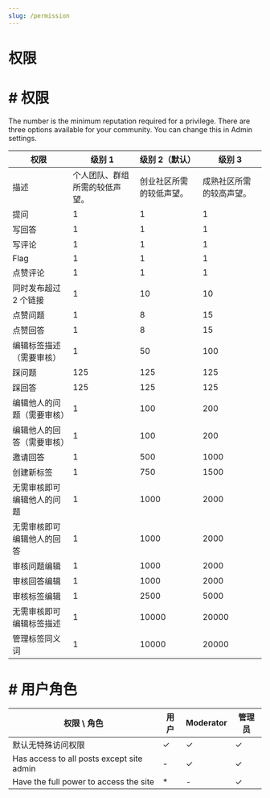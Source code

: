 ```yaml
---
slug: /permission
---
```


#  权限

# # 权限

The number is the minimum reputation required for a privilege. There are three options available for your community. You can change this in Admin settings.

| 权限            | 级别 1            | 级别 2（默认）     | 级别 3         |
| ------------- | --------------- | ------------ | ------------ |
| 描述            | 个人团队、群组所需的较低声望。 | 创业社区所需的较低声望。 | 成熟社区所需的较高声望。 |
| 提问            | 1               | 1            | 1            |
| 写回答           | 1               | 1            | 1            |
| 写评论           | 1               | 1            | 1            |
| Flag          | 1               | 1            | 1            |
| 点赞评论          | 1               | 1            | 1            |
| 同时发布超过 2 个链接  | 1               | 10           | 10           |
| 点赞问题          | 1               | 8            | 15           |
| 点赞回答          | 1               | 8            | 15           |
| 编辑标签描述（需要审核）  | 1               | 50           | 100          |
| 踩问题           | 125             | 125          | 125          |
| 踩回答           | 125             | 125          | 125          |
| 编辑他人的问题（需要审核） | 1               | 100          | 200          |
| 编辑他人的回答（需要审核） | 1               | 100          | 200          |
| 邀请回答          | 1               | 500          | 1000         |
| 创建新标签         | 1               | 750          | 1500         |
| 无需审核即可编辑他人的问题 | 1               | 1000         | 2000         |
| 无需审核即可编辑他人的回答 | 1               | 1000         | 2000         |
| 审核问题编辑        | 1               | 1000         | 2000         |
| 审核回答编辑        | 1               | 1000         | 2000         |
| 审核标签编辑        | 1               | 2500         | 5000         |
| 无需审核即可编辑标签描述  | 1               | 10000        | 20000        |
| 管理标签同义词       | 1               | 10000        | 20000        |

# # 用户角色

| 权限 \ 角色                                   | 用户 | Moderator | 管理员 |
| ----------------------------------------- | -- | --------- | --- |
| 默认无特殊访问权限                                 | ✓  | ✓         | ✓   |
| Has access to all posts except site admin | -  | ✓         | ✓   |
| Have the full power to access the site    | *  | -         | ✓   |
